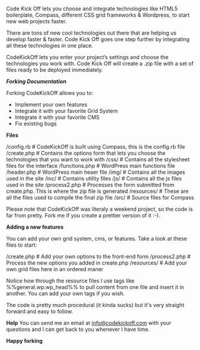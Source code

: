 Code Kick Off lets you choose and integrate technologies like HTML5 boilerplate, Compass, different CSS grid frameworks & Wordpress, to start new web projects faster.

There are tons of new cool technologies out there that are helping us develop faster & faster. Code Kick Off goes one step further by integrating all these technologies in one place.

CodeKickOff lets you enter your project’s settings and choose the technologies you work with. Code Kick Off will create a .zip file with a set of files ready to be deployed immediately.


***Forking Documentation***

Forking CodeKickOff allows you to:
- Implement your own features
- Integrate it with your favorite Grid System
- Integrate it with your favorite CMS
- Fix existing bugs

**Files**

 /config.rb 		# CodeKickOff is built using Compass, this is the config.rb file
 /create.php 	# Contains the options form that lets you choose the technologies that you want to work with
 /css/ 			# Contains all the stylesheet files for the interface
 /functions.php 	# WordPress main functions file
 /header.php 	# WordPress main heaer file
 /img/ 			# Contains all the images used in the site
 /inc/ 			# Contains utility files
 /js/			# Contains all the js files used in the site
 /process2.php	# Processes the form submitted from create.php. This is where the zip file is generated
 /resources/		# These are all the files used to compile the final zip file
 /src/			# Source files for Compass

Please note that CodeKickOff was literaly a weekend project, so the code is far from pretty. Fork me if you create a prettier version of it :-).


**Adding a new features**

You can add your own grid system, cms, or features. Take a look at these files to start:

/create.php 	# Add your own options to the front-end form
/process2.php 	# Process the new options you added in create.php
/resources/		# Add your own grid files here in an ordered maner

Notice how through the resource files I use tags like %%general.wp.wp_head%% to pull content from one file and insert it in another. You can add your own tags if you wish.

The code is pretty much procedural (it kinda sucks) but it's very straight forward and easy to follow.

**Help**
You can send me an email at info@codekickoff.com with your questions and I can get back to you whenever I have time.

**Happy forking**